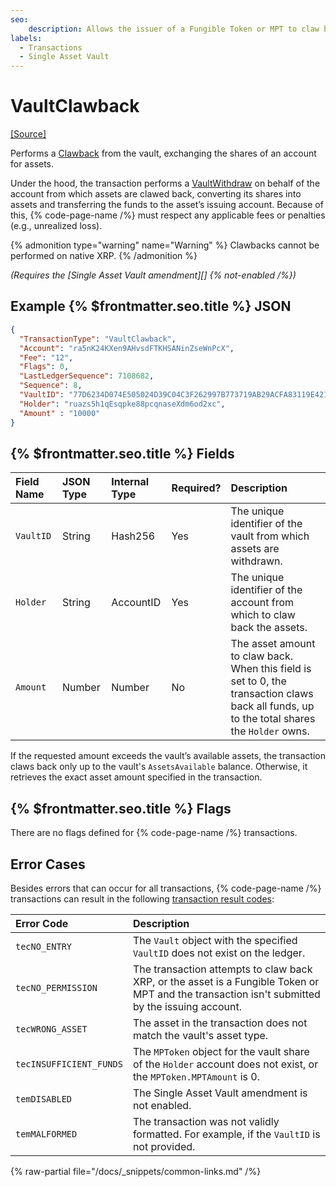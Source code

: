 ```yaml
---
seo:
    description: Allows the issuer of a Fungible Token or MPT to claw back funds from the vault. 
labels:
  - Transactions
  - Single Asset Vault
---
```


# VaultClawback

[[Source]](https://github.com/Bronek/rippled/blob/vault/src/xrpld/app/tx/detail/VaultClawback.cpp "Source")

Performs a [Clawback](https://xrpl.org/docs/use-cases/tokenization/stablecoin-issuer#clawback) from the vault, exchanging the shares of an account for assets.

Under the hood, the transaction performs a [VaultWithdraw](./vaultwithdraw.md) on behalf of the account from which assets are clawed back, converting its shares into assets and transferring the funds to the asset’s issuing account. Because of this, {% code-page-name /%} must respect any applicable fees or penalties (e.g., unrealized loss).

{% admonition type="warning" name="Warning" %}
Clawbacks cannot be performed on native XRP.
{% /admonition %}

_(Requires the [Single Asset Vault amendment][] {% not-enabled /%})_

## Example {% $frontmatter.seo.title %} JSON

```json
{
  "TransactionType": "VaultClawback",
  "Account": "ra5nK24KXen9AHvsdFTKHSANinZseWnPcX",
  "Fee": "12",
  "Flags": 0,
  "LastLedgerSequence": 7108682,
  "Sequence": 8,
  "VaultID": "77D6234D074E505024D39C04C3F262997B773719AB29ACFA83119E4210328776",
  "Holder": "ruazs5h1qEsqpke88pcqnaseXdm6od2xc",
  "Amount" : "10000"
}
```

## {% $frontmatter.seo.title %} Fields

| Field Name | JSON Type | Internal Type | Required? | Description |
| :--------- | :-------- | :------------ | :-------- | :---------- |
| `VaultID`  | String    | Hash256       | Yes       | The unique identifier of the vault from which assets are withdrawn. |
| `Holder`   | String    | AccountID     | Yes       | The unique identifier of the account from which to claw back the assets. |
| `Amount`   | Number    | Number        | No        | The asset amount to claw back. When this field is set to 0, the transaction claws back all funds, up to the total shares the `Holder` owns. |

If the requested amount exceeds the vault’s available assets, the transaction claws back only up to the vault's `AssetsAvailable` balance. Otherwise, it retrieves the exact asset amount specified in the transaction.

## {% $frontmatter.seo.title %} Flags

There are no flags defined for {% code-page-name /%} transactions.

## Error Cases

Besides errors that can occur for all transactions, {% code-page-name /%} transactions can result in the following [transaction result codes](https://xrpl.org/docs/references/protocol/transactions/transaction-results):

| Error Code              | Description |
| :---------------------- | :---------- |
| `tecNO_ENTRY`           | The `Vault` object with the specified `VaultID` does not exist on the ledger. |
| `tecNO_PERMISSION`      | The transaction attempts to claw back XRP, or the asset is a Fungible Token or MPT and the transaction isn't submitted by the issuing account. |
| `tecWRONG_ASSET`        | The asset in the transaction does not match the vault's asset type. |
| `tecINSUFFICIENT_FUNDS` | The `MPToken` object for the vault share of the `Holder` account does not exist, or the `MPToken.MPTAmount` is 0. |
| `temDISABLED`           | The Single Asset Vault amendment is not enabled.  |
| `temMALFORMED`          | The transaction was not validly formatted. For example, if the `VaultID` is not provided.  |

{% raw-partial file="/docs/_snippets/common-links.md" /%}

